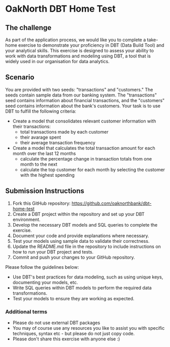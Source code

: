 # OakNorth DBT Home Test

## The challenge
As part of the application process, we would like you to complete a take-home exercise to demonstrate your proficiency in DBT (Data Build Tool) and your analytical skills. This exercise is designed to assess your ability to work with data transformations and modeling using DBT, a tool that is widely used in our organisation for data analytics.

## Scenario
You are provided with two seeds: "transactions" and "customers." The seeds contain sample data from our banking system. The "transactions" seed contains information about financial transactions, and the "customers" seed contains information about the bank's customers. Your task is to use DBT to fulfill the following criteria:

- Create a model that consolidates relevant customer information with their transactions:
    - total transactions made by each customer
    - their avarage spent
    - their average transaction frequency
- Create a model that calculates the total transaction amount for each month over the last 12 months
    - calculate the percentage change in transaction totals from one month to the next
    - calculate the top customer for each month by selecting the customer with the highest spending

## Submission Instructions
1. Fork this GitHub repository: https://github.com/oaknorthbank/dbt-home-test
2. Create a DBT project within the repository and set up your DBT environment.
3. Develop the necessary DBT models and SQL queries to complete the exercise.
4. Document your code and provide explanations where necessary.
5. Test your models using sample data to validate their correctness.
6. Update the README.md file in the repository to include instructions on how to run your DBT project and tests.
7. Commit and push your changes to your GitHub repository.

Please follow the guidelines below:
- Use DBT's best practices for data modeling, such as using unique keys, documenting your models, etc.
- Write SQL queries within DBT models to perform the required data transformations.
- Test your models to ensure they are working as expected.

### Additional terms
- Please do not use external DBT packages
- You may of course use any resources you like to assist you with specific techniques, syntax etc - but please do not just copy code.
- Please don't share this exercise with anyone else :)
